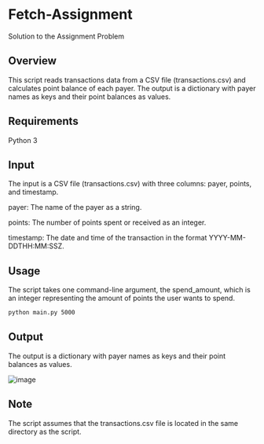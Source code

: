 # Fetch-Assignment
Solution to the Assignment Problem

## Overview

This script reads transactions data from a CSV file (transactions.csv) and calculates point balance of each payer. The output is a dictionary with payer names as keys and their point balances as values.

## Requirements
Python 3

## Input

The input is a CSV file (transactions.csv) with three columns: payer, points, and timestamp.

payer: The name of the payer as a string.

points: The number of points spent or received as an integer.

timestamp: The date and time of the transaction in the format YYYY-MM-DDTHH:MM:SSZ.


## Usage

The script takes one command-line argument, the spend_amount, which is an integer representing the amount of points the user wants to spend.

```bash
python main.py 5000
```

## Output

The output is a dictionary with payer names as keys and their point balances as values.

![image](https://user-images.githubusercontent.com/31534762/216580895-1ef85804-f1d3-4274-b800-9fdad07f5db9.png)



## Note
The script assumes that the transactions.csv file is located in the same directory as the script.
